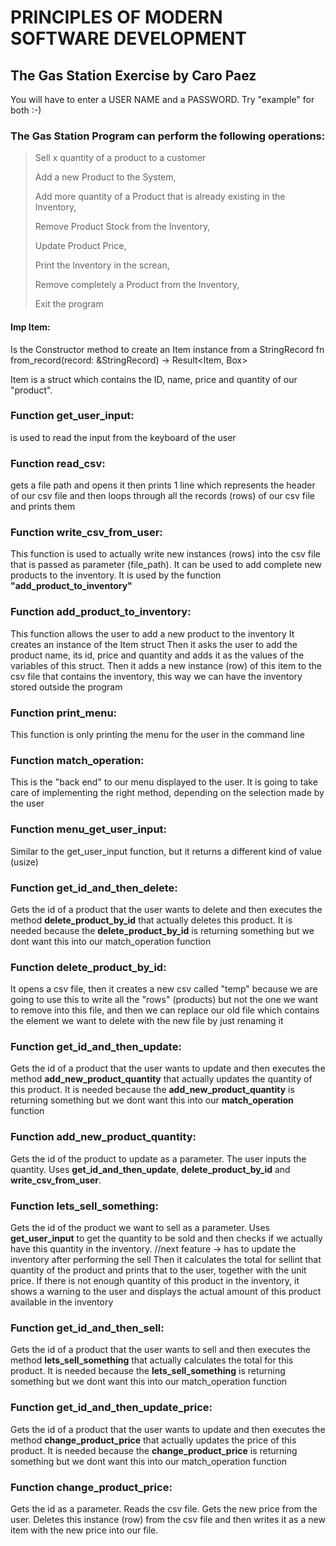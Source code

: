 # PRINCIPLES OF MODERN SOFTWARE DEVELOPMENT
## The Gas Station Exercise by Caro Paez

You will have to enter a USER NAME and a PASSWORD. Try "example" for both :-)

### The Gas Station Program can perform the following operations:
> Sell x quantity of a product to a customer
>
> Add a new Product to the System,
>
> Add more quantity of a Product that is already existing in the Inventory,
> 
> Remove Product Stock from the Inventory,
> 
> Update Product Price,
> 
> Print the Inventory in the screan,
> 
> Remove completely a Product from the Inventory,
> 
> Exit the program


#### Imp Item:
Is the Constructor method to create an Item instance from a StringRecord
    fn from_record(record: &StringRecord) -> Result<Item, Box<dyn Error>>

Item is a struct which contains the ID, name, price and quantity of our "product".

### Function get_user_input:
is used to read the input from the keyboard of the user

### Function read_csv:
gets a file path and opens it 
then prints 1 line which represents the header of our csv file
and then loops through all the records (rows) of our csv file and prints them

### Function write_csv_from_user:
This function is used to actually write new instances (rows) into the csv file that is passed as parameter (file_path). It can be used to add complete new products to the inventory.
It is used by the function **"add_product_to_inventory"**

### Function add_product_to_inventory:
This function allows the user to add a new product to the inventory
It creates an instance of the Item struct
Then it asks the user to add the product name, its id, price and quantity and adds it as the values of the variables of this struct.
Then it adds a new instance (row) of this item to the csv file that contains the inventory, this way we can have the inventory stored outside the program

### Function print_menu:
This function is only printing the menu for the user in the command line

### Function match_operation:
This is the "back end" to our menu displayed to the user.
It is going to take care of implementing the right method, depending on the selection made by the user

### Function menu_get_user_input:
Similar to the get_user_input function, but it returns a different kind of value (usize)

### Function get_id_and_then_delete:
Gets the id of a product that the user wants to delete and then executes the method **delete_product_by_id** that actually deletes this product. 
It is needed because the **delete_product_by_id** is returning something but we dont want this into our match_operation function

### Function delete_product_by_id:
It opens a csv file, then it creates a new csv called "temp" because we are going to use this to write all the "rows" (products) but not the one we want to remove into this file, and then we can replace our old file which contains the element we want to delete with the new file by just renaming it

### Function get_id_and_then_update:
Gets the id of a product that the user wants to update and then executes the method **add_new_product_quantity** that actually updates the quantity of this product. 
It is needed because the **add_new_product_quantity** is returning something but we dont want this into our **match_operation** function

### Function add_new_product_quantity:
Gets the id of the product to update as a parameter. The user inputs the quantity. Uses **get_id_and_then_update**, **delete_product_by_id** and **write_csv_from_user**.

### Function lets_sell_something:
Gets the id of the product we want to sell as a parameter. Uses **get_user_input** to get the quantity to be sold and then checks if we actually have this quantity in the inventory. 
//next feature -> has to update the inventory after performing the sell
Then it calculates the total for sellint that quantity of the product and prints that to the user, together with the unit price.
If there is not enough quantity of this product in the inventory, it shows a warning to the user and displays the actual amount of this product available in the inventory

### Function get_id_and_then_sell:
Gets the id of a product that the user wants to sell and then executes the method **lets_sell_something** that actually calculates the total for this product. 
It is needed because the **lets_sell_something** is returning something but we dont want this into our match_operation function

### Function get_id_and_then_update_price:
Gets the id of a product that the user wants to update and then executes the method **change_product_price** that actually updates the price of this product. 
It is needed because the **change_product_price** is returning something but we dont want this into our match_operation function

### Function change_product_price:
Gets the id as a parameter. Reads the csv file. Gets the new price from the user. 
Deletes this instance (row) from the csv file and then writes it as a new item with the new price into our file.
